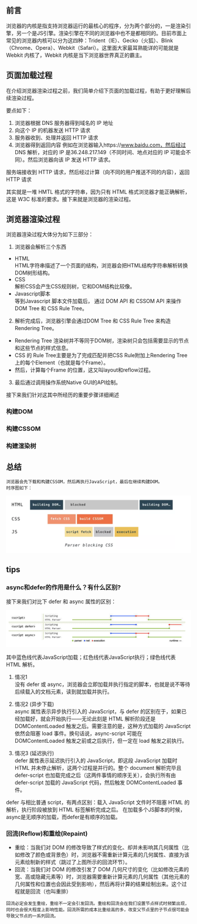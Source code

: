
## 前言

浏览器的内核是指支持浏览器运行的最核心的程序，分为两个部分的，一是渲染引擎，另一个是JS引擎。渲染引擎在不同的浏览器中也不是都相同的。目前市面上常见的浏览器内核可以分为这四种：Trident（IE）、Gecko（火狐）、Blink（Chrome、Opera）、Webkit（Safari）。这里面大家最耳熟能详的可能就是 Webkit 内核了，Webkit 内核是当下浏览器世界真正的霸主。


## 页面加载过程

在介绍浏览器渲染过程之前，我们简单介绍下页面的加载过程，有助于更好理解后续渲染过程。  

要点如下：  
1. 浏览器根据 DNS 服务器得到域名的 IP 地址
2. 向这个 IP 的机器发送 HTTP 请求
3. 服务器收到、处理并返回 HTTP 请求
4. 浏览器得到返回内容
例如在浏览器输入https://www.baidu.com，然后经过 DNS 解析，对应的 IP 是36.248.217.149（不同时间、地点对应的 IP 可能会不同）。然后浏览器向该 IP 发送 HTTP 请求。  

服务端接收到 HTTP 请求，然后经过计算（向不同的用户推送不同的内容），返回 HTTP 请求  

其实就是一堆 HMTL 格式的字符串，因为只有 HTML 格式浏览器才能正确解析，这是 W3C 标准的要求。接下来就是浏览器的渲染过程。

## 浏览器渲染过程
浏览器渲染过程大体分为如下三部分：  
1. 浏览器会解析三个东西 
- HTML  
HTML字符串描述了一个页面的结构，浏览器会把HTML结构字符串解析转换DOM树形结构。
- CSS  
解析CSS会产生CSS规则树，它和DOM结构比较像。
- Javascript脚本  
等到Javascript 脚本文件加载后， 通过 DOM API 和 CSSOM API 来操作 DOM Tree 和 CSS Rule Tree。
2. 解析完成后，浏览器引擎会通过DOM Tree 和 CSS Rule Tree 来构造 Rendering Tree。
- Rendering Tree 渲染树并不等同于DOM树，渲染树只会包括需要显示的节点和这些节点的样式信息。
- CSS 的 Rule Tree主要是为了完成匹配并把CSS Rule附加上Rendering Tree上的每个Element（也就是每个Frame）。
- 然后，计算每个Frame 的位置，这又叫layout和reflow过程。
3. 最后通过调用操作系统Native GUI的API绘制。

接下来我们针对这其中所经历的重要步骤详细阐述  

### 构建DOM

### 构建CSSOM

### 构建渲染树

## 总结
```
浏览器会先下载和构建CSSOM，然后再执行JavaScript，最后在继续构建DOM。
时序图如下：
```
![](2021-03-21-10-08-35.png)

## tips
### async和defer的作用是什么？有什么区别?
接下来我们对比下 defer 和 async 属性的区别：  

![](2021-03-21-22-08-28.png)  

其中蓝色线代表JavaScript加载；红色线代表JavaScript执行；绿色线代表 HTML 解析。  

1. 情况1<script src="script.js"></script>  
没有 defer 或 async，浏览器会立即加载并执行指定的脚本，也就是说不等待后续载入的文档元素，读到就加载并执行。  

2. 情况2<script async src="script.js"></script> (异步下载)  
async 属性表示异步执行引入的 JavaScript，与 defer 的区别在于，如果已经加载好，就会开始执行——无论此刻是 HTML 解析阶段还是 DOMContentLoaded 触发之后。需要注意的是，这种方式加载的 JavaScript 依然会阻塞 load 事件。换句话说，async-script 可能在 DOMContentLoaded 触发之前或之后执行，但一定在 load 触发之前执行。

3. 情况3 <script defer src="script.js"></script>(延迟执行)  
defer 属性表示延迟执行引入的 JavaScript，即这段 JavaScript 加载时 HTML 并未停止解析，这两个过程是并行的。整个 document 解析完毕且 defer-script 也加载完成之后（这两件事情的顺序无关），会执行所有由 defer-script 加载的 JavaScript 代码，然后触发 DOMContentLoaded 事件。   

defer 与相比普通 script，有两点区别：载入 JavaScript 文件时不阻塞 HTML 的解析，执行阶段被放到 HTML 标签解析完成之后。
在加载多个JS脚本的时候，async是无顺序的加载，而defer是有顺序的加载。  

### 回流(Reflow)和重绘(Repaint)
- 重绘：当我们对 DOM 的修改导致了样式的变化、却并未影响其几何属性（比如修改了颜色或背景色）时，浏览器不需重新计算元素的几何属性、直接为该元素绘制新的样式（跳过了上图所示的回流环节）。
- 回流：当我们对 DOM 的修改引发了 DOM 几何尺寸的变化（比如修改元素的宽、高或隐藏元素等）时，浏览器需要重新计算元素的几何属性（其他元素的几何属性和位置也会因此受到影响），然后再将计算的结果绘制出来。这个过程就是回流（也叫重排）

```
回流必定会发生重绘，重绘不一定会引发回流。重绘和回流会在我们设置节点样式时频繁出现，同时也会很大程度上影响性能。回流所需的成本比重绘高的多，改变父节点里的子节点很可能会导致父节点的一系列回流。
```
